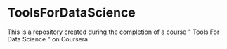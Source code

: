 # ToolsForDataScience
This is a repository created during the completion of a course " Tools For Data Science " on Coursera

